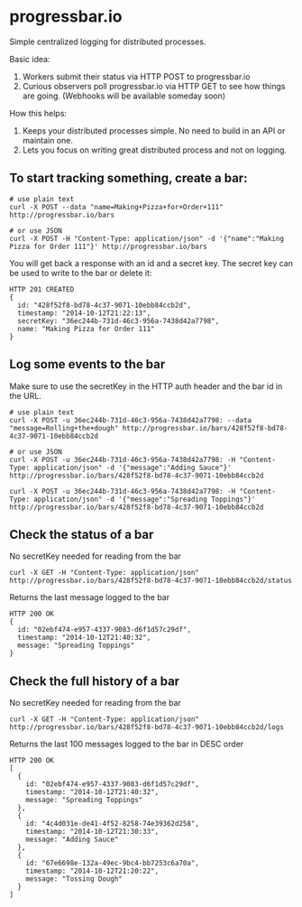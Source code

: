 progressbar.io
==============

Simple centralized logging for distributed processes.

Basic idea:

1.  Workers submit their status via HTTP POST to progressbar.io
2.  Curious observers poll progressbar.io via HTTP GET to see how things are going. (Webhooks will be available someday soon)

How this helps:

1. Keeps your distributed processes simple. No need to build in an API or maintain one.
2. Lets you focus on writing great distributed process and not on logging.

To start tracking something, create a bar:
----

```
# use plain text
curl -X POST --data "name=Making+Pizza+for+Order+111" http://progressbar.io/bars

# or use JSON
curl -X POST -H "Content-Type: application/json" -d '{"name":"Making Pizza for Order 111"}' http://progressbar.io/bars
```

You will get back a response with an id and a secret key. The secret key can be used to write to the bar or delete it:
```
HTTP 201 CREATED
{
  id: "428f52f8-bd78-4c37-9071-10ebb84ccb2d",
  timestamp: "2014-10-12T21:22:13",
  secretKey: "36ec244b-731d-46c3-956a-7438d42a7798",
  name: "Making Pizza for Order 111"
}

```

Log some events to the bar
----

Make sure to use the secretKey in the HTTP auth header and the bar id in the URL.

```
# use plain text
curl -X POST -u 36ec244b-731d-46c3-956a-7438d42a7798: --data "message=Rolling+the+dough" http://progressbar.io/bars/428f52f8-bd78-4c37-9071-10ebb84ccb2d

# or use JSON
curl -X POST -u 36ec244b-731d-46c3-956a-7438d42a7798: -H "Content-Type: application/json" -d '{"message":"Adding Sauce"}' http://progressbar.io/bars/428f52f8-bd78-4c37-9071-10ebb84ccb2d

curl -X POST -u 36ec244b-731d-46c3-956a-7438d42a7798: -H "Content-Type: application/json" -d '{"message":"Spreading Toppings"}' http://progressbar.io/bars/428f52f8-bd78-4c37-9071-10ebb84ccb2d
```

Check the status of a bar
---- 

No secretKey needed for reading from the bar

```
curl -X GET -H "Content-Type: application/json" http://progressbar.io/bars/428f52f8-bd78-4c37-9071-10ebb84ccb2d/status
```

Returns the last message logged to the bar

```
HTTP 200 OK
{
  id: "02ebf474-e957-4337-9083-d6f1d57c29df",
  timestamp: "2014-10-12T21:40:32",
  message: "Spreading Toppings"
}
```



Check the full history of a bar
---- 

No secretKey needed for reading from the bar

```
curl -X GET -H "Content-Type: application/json" http://progressbar.io/bars/428f52f8-bd78-4c37-9071-10ebb84ccb2d/logs
```

Returns the last 100 messages logged to the bar in DESC order

```
HTTP 200 OK
[
  {
    id: "02ebf474-e957-4337-9083-d6f1d57c29df",
    timestamp: "2014-10-12T21:40:32",
    message: "Spreading Toppings"
  },
  {
    id: "4c4d031e-de41-4f52-8258-74e39362d258",
    timestamp: "2014-10-12T21:30:33",
    message: "Adding Sauce"
  },
  {
    id: "67e6698e-132a-49ec-9bc4-bb7253c6a70a",
    timestamp: "2014-10-12T21:20:22",
    message: "Tossing Dough"
  }
]
```



